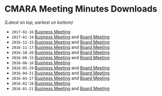 # CMARA Meeting Minutes Downloads
_(Latest on top, earliest on bottom)_

- `2017-02-16` [Business Meeting](https://share.cranstonide.com/w1ide/cmara/meeting-minutes/2017-02-16-business-meeting.pdf)
- `2017-01-19` [Business Meeting](https://share.cranstonide.com/w1ide/cmara/meeting-minutes/2017-01-19-business-meeting.pdf) and [Board Meeting](https://share.cranstonide.com/w1ide/cmara/meeting-minutes/2017-01-19-board-meeting.pdf)
- `2016-12-15` [Business Meeting](https://share.cranstonide.com/w1ide/cmara/meeting-minutes/2016-12-15-business-meeting.pdf) and [Board Meeting](https://share.cranstonide.com/w1ide/cmara/meeting-minutes/2016-12-15-board-meeting.pdf)
- `2016-11-17` [Business Meeting](https://share.cranstonide.com/w1ide/cmara/meeting-minutes/2016-11-17-business-meeting.pdf) and [Board Meeting](https://share.cranstonide.com/w1ide/cmara/meeting-minutes/2016-11-17-board-meeting.pdf)
- `2016-10-20` [Business Meeting](https://share.cranstonide.com/w1ide/cmara/meeting-minutes/2016-10-20-business-meeting.pdf) and [Board Meeting](https://share.cranstonide.com/w1ide/cmara/meeting-minutes/2016-10-20-board-meeting.pdf)
- `2016-09-15` [Business Meeting](https://share.cranstonide.com/w1ide/cmara/meeting-minutes/2016-09-15-business-meeting.pdf) and [Board Meeting](https://share.cranstonide.com/w1ide/cmara/meeting-minutes/2016-09-15-board-meeting.pdf)
- `2016-06-16` [Business Meeting](https://share.cranstonide.com/w1ide/cmara/meeting-minutes/2016-06-16-business-meeting.pdf)
- `2016-05-19` [Business Meeting](https://share.cranstonide.com/w1ide/cmara/meeting-minutes/2016-05-19-business-meeting.pdf) and [Board Meeting](https://share.cranstonide.com/w1ide/cmara/meeting-minutes/2016-05-19-board-meeting.pdf)
- `2016-04-21` [Business Meeting](https://share.cranstonide.com/w1ide/cmara/meeting-minutes/2016-04-21-business-meeting.pdf) and [Board Meeting](https://share.cranstonide.com/w1ide/cmara/meeting-minutes/2016-04-21-board-meeting.pdf)
- `2016-03-17` [Business Meeting](https://share.cranstonide.com/w1ide/cmara/meeting-minutes/2016-03-17-business-meeting.pdf) and [Board Meeting](https://share.cranstonide.com/w1ide/cmara/meeting-minutes/2016-03-17-board-meeting.pdf)
- `2016-02-18` [Business Meeting](https://share.cranstonide.com/w1ide/cmara/meeting-minutes/2016-02-18-business-meeting.pdf)
- `2016-01-21` [Business Meeting](https://share.cranstonide.com/w1ide/cmara/meeting-minutes/2016-01-21-business-meeting.pdf) and [Board Meeting](https://share.cranstonide.com/w1ide/cmara/meeting-minutes/2016-01-21-board-meeting.pdf)
